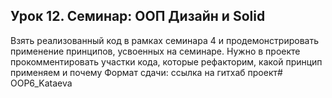 ## Урок 12. Семинар: ООП Дизайн и Solid
Взять реализованный код в рамках семинара 4 и продемонстрировать применение принципов, усвоенных на семинаре. Нужно в проекте прокомментировать участки кода, которые рефакторим, какой принцип применяем и почему
Формат сдачи: ссылка на гитхаб проект# OOP6_Kataeva
